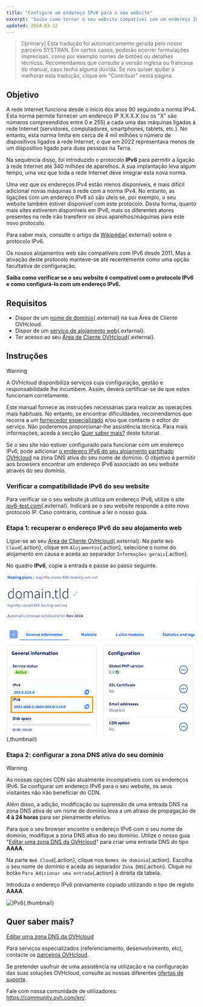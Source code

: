 ```yaml
---
title: "Configure um endereço IPv6 para o seu website"
excerpt: "Saiba como tornar o seu website compatível com um endereço IPv6"
updated: 2024-03-12
---
```


> [!primary]
> Esta tradução foi automaticamente gerada pelo nosso parceiro SYSTRAN. Em certos casos, poderão ocorrer formulações imprecisas, como por exemplo nomes de botões ou detalhes técnicos. Recomendamos que consulte a versão inglesa ou francesa do manual, caso tenha alguma dúvida. Se nos quiser ajudar a melhorar esta tradução, clique em "Contribuir" nesta página.
>

## Objetivo

A rede Internet funciona desde o início dos anos 90 seguindo a norma IPv4. Esta norma permite fornecer um endereço IP X.X.X.X (ou os "X" são números compreendidos entre 0 e 255) a cada uma das máquinas ligadas à rede Internet (servidores, computadores, smartphones, tablets, etc.). No entanto, esta norma limita em cerca de 4 mil milhões o número de dispositivos ligados à rede Internet, o que em 2022 representava menos de um dispositivo ligado para duas pessoas na Terra.

Na sequência disso, foi introduzido o protocolo **IPv6** para permitir a ligação à rede Internet até 340 milhões de aparelhos. A sua implantação leva algum tempo, uma vez que toda a rede Internet deve integrar esta nova norma. 

Uma vez que os endereços IPv4 estão menos disponíveis, é mais difícil adicionar novas máquinas à rede com a norma IPv4. No entanto, as ligações com um endereço IPv6 só são úteis se, por exemplo, o seu website também estiver disponível com este protocolo. Desta forma, quanto mais sites estiverem disponíveis em IPv6, mais os diferentes atores presentes na rede irão transferir os seus aparelhos/máquinas para este novo protocolo.

Para saber mais, consulte o artigo da [Wikipédia](https://pt.wikipedia.org/wiki/IPv6){.external} sobre o protocolo IPv6.

Os nossos alojamentos web são compatíveis com IPv6 desde 2011. Mas a ativação deste protocolo manteve-se até recentemente como uma opção facultativa de configuração. 

**Saiba como verificar se o seu website é compatível com o protocolo IPv6 e como configurá-lo com um endereço IPv6.**

## Requisitos

- Dispor de um [nome de domínio](/links/web/domains){.external} na sua Área de Cliente OVHcloud.
- Dispor de um [serviço de alojamento web](/links/web/hosting){.external}.
- Ter acesso ao seu [Área de Cliente OVHcloud](/links/manager){.external}.

## Instruções

> [!warning]
>
> A OVHcloud disponibiliza serviços cuja configuração, gestão e responsabilidade lhe incumbem. Assim, deverá certificar-se de que estes funcionam corretamente.
> 
> Este manual fornece as instruções necessárias para realizar as operações mais habituais. No entanto, se encontrar dificuldades, recomendamos que recorra a um [fornecedor especializado](/links/partner) e/ou que contacte o editor do serviço. Não poderemos proporcionar-lhe assistência técnica. Para mais informações, aceda à secção [Quer saber mais?](#go-further) deste tutorial.
> 

Se o seu site não estiver configurado para funcionar com um endereço IPv6, pode adicionar [o endereço IPv6 do seu alojamento partilhado OVHcloud](/pages/web_cloud/web_hosting/clusters_and_shared_hosting_IP) na zona DNS ativa do seu nome de domínio. O objetivo é permitir aos browsers encontrar um endereço IPv6 associado ao seu website através do seu domínio.

### Verificar a compatibilidade IPv6 do seu website

Para verificar se o seu website já utiliza um endereço IPv6, utilize o site [ipv6-test.com](https://ipv6-test.com/validate.php){.external}. Indicará se o seu website responde a este novo protocolo IP. Caso contrário, continue a ler o nosso guia.

### Etapa 1: recuperar o endereço IPv6 do seu alojamento web

Ligue-se ao seu [Área de Cliente OVHcloud](/links/manager){.external}. Na parte `Web Cloud`{.action}, clique em `Alojamentos`{.action}, selecione o nome do alojamento em causa e aceda ao separador `Informações gerais`{.action}.

No quadro **IPv6**, copie a entrada e passe ao passo seguinte.

![IPv6](images/find-ipv6.png){.thumbnail}

### Etapa 2: configurar a zona DNS ativa do seu domínio

> [!warning]
>
> As nossas opções CDN são atualmente incompatíveis com os endereços IPv6. Se configurar um endereço IPv6 para o seu website, os seus visitantes não irão beneficiar do CDN.
>
> Além disso, a adição, modificação ou supressão de uma entrada DNS na zona DNS ativa de um nome de domínio leva a um atraso de propagação de **4 à 24 horas** para ser plenamente efetivo.
>

Para que o seu browser encontre o endereço IPv6 com o seu nome de domínio, modifique a zona DNS ativa do seu domínio. Utilize o nosso guia "[Editar uma zona DNS da OVHcloud](/pages/web_cloud/domains/dns_zone_edit#editar-a-zona-dns-da-ovhcloud-do-seu-dominio)" para criar uma entrada DNS do tipo **AAAA**.

Na parte `Web Cloud`{.action}, clique nos `Nomes de domínio`{.action}. Escolha o seu nome de domínio e aceda ao separador `Zona DNS`{.action}. Clique no botão `Para Adicionar uma entrada`{.action} à direita da tabela. 

Introduza o endereço IPv6 previamente copiado utilizando o tipo de registo **AAAA**.

![IPv6](images/add-dns-zone-entry-aaaa.png){.thumbnail}

## Quer saber mais? <a name="go-further"></a>

[Editar uma zona DNS da OVHcloud](/pages/web_cloud/domains/dns_zone_edit#editar-a-zona-dns-da-ovhcloud-do-seu-dominio)

Para serviços especializados (referenciamento, desenvolvimento, etc), contacte os [parceiros OVHcloud](/links/partner).

Se pretender usufruir de uma assistência na utilização e na configuração das suas soluções OVHcloud, consulte as nossas diferentes [ofertas de suporte](/links/support).

Fale com nossa comunidade de utilizadores: <https://community.ovh.com/en/>. 